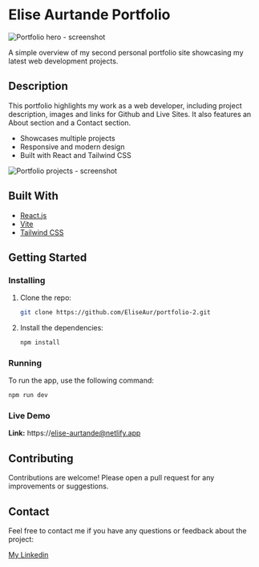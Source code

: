 # Elise Aurtande Portfolio

![Portfolio hero - screenshot](images/readme/home-portfolio-page.jpg)

A simple overview of my second personal portfolio site showcasing my latest web development projects.

## Description

This portfolio highlights my work as a web developer, including project description, images and links for Github and Live Sites. It also features an About section and a Contact section.

- Showcases multiple projects
- Responsive and modern design
- Built with React and Tailwind CSS

![Portfolio projects - screenshot](images/readme/projects-portfolio-page.jpg)

## Built With

- [React.js](https://reactjs.org/)
- [Vite](https://vitejs.dev/)
- [Tailwind CSS](https://tailwindcss.com/)

## Getting Started

### Installing

1. Clone the repo:

   ```bash
   git clone https://github.com/EliseAur/portfolio-2.git
   ```

2. Install the dependencies:

   ```bash
   npm install
   ```

### Running

To run the app, use the following command:

```bash
npm run dev
```

### Live Demo

**Link:** https://elise-aurtande@netlify.app

## Contributing

Contributions are welcome! Please open a pull request for any improvements or suggestions.

## Contact

Feel free to contact me if you have any questions or feedback about the project:

[My Linkedin](https://www.linkedin.com/in/elise-aurtande/)
